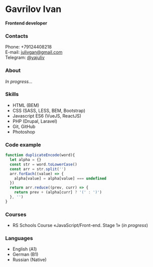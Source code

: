 # Gavrilov Ivan
**Frontend developer**

### Contacts

Phone: +79124408218  
E-mail: julivgan@gmail.com  
Telegram: [@yajuliv](https://t.me/yajuliv)  

### About

_In progress..._

### Skills

- HTML (BEM)
- CSS (SASS, LESS, BEM, Bootstrap)
- Javascript ES6 (VueJS, ReactJS)
- PHP (Drupal, Laravel)
- Git, GitHub
- Photoshop

### Code example

```javascript
function duplicateEncode(word){
  let alpha = {}
  const str = word.toLowerCase()
  const arr = str.split('')
  arr.forEach((value) => {
    alpha[value] = alpha[value] === undefined
  })
  return arr.reduce((prev, curr) => {
    return prev + (alpha[curr] ? '(' : ')')
  }, '')
}
```

### Courses

- RS Schools Course «JavaScript/Front-end. Stage 1» (_in progress_)

### Languages

- English (А1)
- German (B1)
- Russian (Native)

